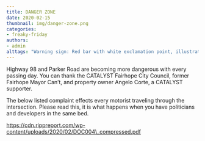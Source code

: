 ```yaml
---
title: DANGER ZONE
date: 2020-02-15
thumbnail: img/danger-zone.png
categories:
- freaky-friday
authors:
- admin
alttags: "Warning sign: Red bar with white exclamation point, illustrating dangerous intersection concerns detailed in article"
---
```

Highway 98 and Parker Road are becoming more dangerous with every passing day. You can thank the CATALYST Fairhope City Council, former Fairhope Mayor Can’t, and property owner Angelo Corte, a CATALYST supporter.

The below listed complaint effects every motorist traveling through the intersection. Please read this, it is what happens when you have politicians and developers in the same bed.

https://cdn.rippreport.com/wp-content/uploads/2020/02/DOC004\_compressed.pdf
